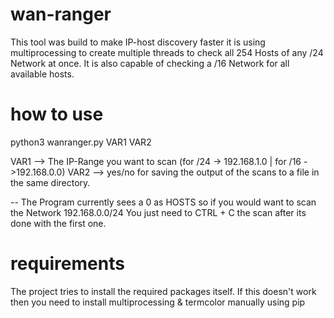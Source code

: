 # wan-ranger
This tool was build to make IP-host discovery faster
it is using multiprocessing to create multiple threads to check all 254 Hosts of any /24 Network at once. It is also capable of checking a /16 Network for all available hosts.

# how to use

python3 wanranger.py VAR1 VAR2

VAR1 --> The IP-Range you want to scan (for /24 -> 192.168.1.0 | for /16 ->192.168.0.0)
VAR2 --> yes/no for saving the output of the scans to a file in the same directory.

-- The Program currently sees a 0 as HOSTS so if you would want to scan the Network 192.168.0.0/24 You just need to CTRL + C the scan after its done with the first one. 

# requirements

The project tries to install the required packages itself.
If this doesn't work then you need to install multiprocessing & termcolor manually using pip
